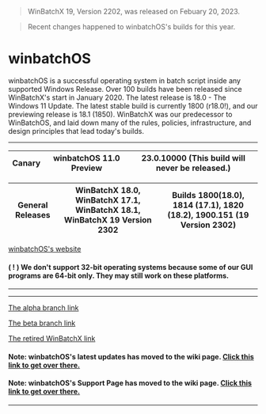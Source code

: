 > WinBatchX 19, Version 2202, was released on Febuary 20, 2023.

> Recent changes happened to winbatchOS's builds for this year.

# winbatchOS

winbatchOS is a successful operating system in batch script inside any supported Windows Release. Over 100 builds have been released since WinBatchX's start in January 2020. The latest release is 18.0 - The Windows 11 Update. The latest stable build is currently 1800 (r18.0!), and our previewing release is 18.1 (1850).
WinBatchX was our predecessor to WinBatchOS, and laid down many of the rules, policies, infrastructure, and design principles that lead today's builds.

---

Canary | winbatchOS 11.0 Preview | 23.0.10000 (This build will never be released.)
-|-|-

General Releases | WinBatchX 18.0, WinBatchX 17.1, WinBatchX 18.1, WinBatchX 19 Version 2302 | Builds 1800(18.0), 1814 (17.1), 1820 (18.2), 1900.151 (19 Version 2302)
-|-|-

[winbatchOS's website](bes-ptah.github.io/winbatchOS/)


#### ( ! ) We don't support 32-bit operating systems because some of our GUI programs are 64-bit only. They may still work on these platforms.

***


***

[The alpha branch link](https://github.com/bes-ptah/winbatchOS/tree/alpha)

[The beta branch link](https://github.com/bes-ptah/winbatchOS/tree/beta)

[The retired WinBatchX link](https://github.com/bes-ptah/winbatchx/)

#### Note: winbatchOS's latest updates has moved to the wiki page. [Click this link to get over there.](https://github.com/bes-ptah/winbatchOS/wiki)

#### Note: winbatchOS's Support Page has moved to the wiki page. [Click this link to get over there.](https://github.com/bes-ptah/winbatchOS/wiki/Support-Page)






***







